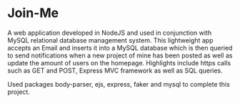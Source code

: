 # Join-Me
A web application developed in NodeJS and used in conjunction with MySQL relational database management system. This lightweight app accepts an Email and inserts it into a MySQL database which is then queried to send notifications when a new project of mine has been posted as well as update the amount of users on the homepage. Highlights include https calls such as GET and POST, Express MVC framework as well as SQL queries. 

Used packages body-parser, ejs, express, faker and mysql to complete this project.
